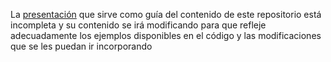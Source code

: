 La [presentación](https://github.com/hiebra/INIC-JAVA/blob/a86130bf5c7bde0ee7116de96c0bca3eb7a45282/index.pptx](https://github.com/hiebra/INIC-JAVA/blob/a86130bf5c7bde0ee7116de96c0bca3eb7a45282/index.pptx)) que sirve como guía del contenido de este repositorio está incompleta y su contenido se irá modificando para que refleje adecuadamente los ejemplos disponibles en el código y las modificaciones que se les puedan ir incorporando
